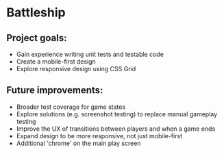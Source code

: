 # Battleship

## Project goals:
* Gain experience writing unit tests and testable code
* Create a mobile-first design
* Explore responsive design using CSS Grid

## Future improvements:
* Broader test coverage for game states
* Explore solutions (e.g. screenshot testing) to replace manual gameplay testing
* Improve the UX of transitions between players and when a game ends
* Expand design to be more responsive, not just mobile-first
* Additional 'chrome' on the main play screen
